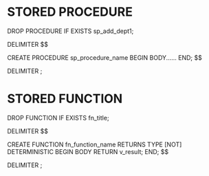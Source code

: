 # STORED PROCEDURE
DROP PROCEDURE IF EXISTS sp_add_dept1;

DELIMITER $$

CREATE PROCEDURE sp_procedure_name
BEGIN
	BODY......
END;
$$

DELIMITER ;

# STORED FUNCTION
DROP FUNCTION IF EXISTS fn_title;

DELIMITER $$

CREATE FUNCTION fn_function_name
RETURNS TYPE
[NOT] DETERMINISTIC
BEGIN
	BODY
	RETURN v_result;
END;
$$

DELIMITER ;

